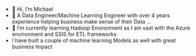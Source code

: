 - 👋 Hi, I’m Michael 
- 👀 A Data Engineer/Machine Learning Engineer with over 4 years experience helping business make sense of their Data ...
- 🌱 I’m currently learning Hadoop Environment as I am vast with the Azure environment and SSIS for ETL frameworks
-  I have built a couple of machine learning Models as well with great business Impact
